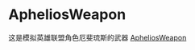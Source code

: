 # ApheliosWeapon
这是模拟英雄联盟角色厄斐琉斯的武器
[ApheliosWeapon](https://leeyeungyeung.github.io/ApheliosWeapon/)

